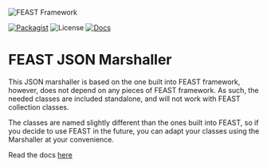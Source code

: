 ![FEAST Framework](https://github.com/FeastFramework/framework/blob/master/logos/feast-transparent-small.png?raw=true)

[![Packagist](https://img.shields.io/packagist/v/feast/json)](https://packagist.org/packages/feast/pusher)
![License](https://img.shields.io/packagist/l/feast/json.svg)
[![Docs](https://img.shields.io/badge/docs-json-green.svg)](https://docs.feast-framework.com/json-standalone.md)

# FEAST JSON Marshaller
This JSON marshaller is based on the one built into FEAST framework, however, does not depend on any pieces of FEAST framework.
As such, the needed classes are included standalone, and will not work with FEAST collection classes.

The classes are named slightly different than the ones built into FEAST, so if you decide to use FEAST in the future, you can adapt your classes
using the Marshaller at your convenience.

Read the docs [here](https://docs.feast-framework.com/json-standalone.md)

